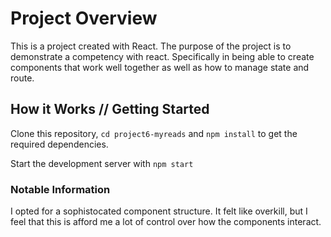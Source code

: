 # Project Overview
This is a project created with React. The purpose of the project is to demonstrate a competency with react. Specifically in being able to create components that work well together as well as how to manage state and route.

## How it Works // Getting Started

Clone this repository, `cd project6-myreads` and `npm install` to get the required dependencies. 

Start the development server with `npm start`

### Notable Information
I opted for a sophistocated component structure. It felt like overkill, but I feel that this is afford me a lot of control over how the components interact.